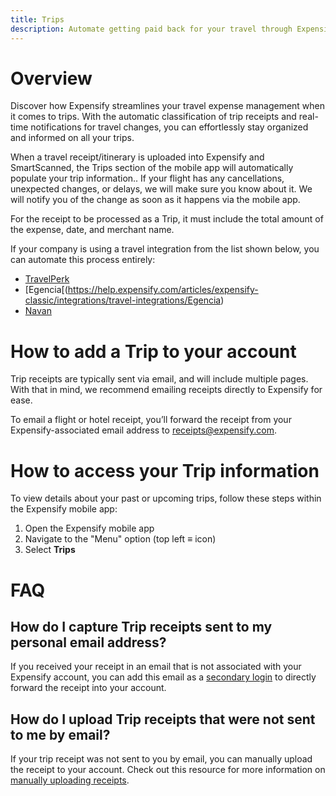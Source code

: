 ```yaml
---
title: Trips
description: Automate getting paid back for your travel through Expensify's Trips feature.
---
```

# Overview

Discover how Expensify streamlines your travel expense management when it comes to trips. With the automatic classification of trip receipts and real-time notifications for travel changes, you can effortlessly stay organized and informed on all your trips.

When a travel receipt/itinerary is uploaded into Expensify and SmartScanned, the Trips section of the mobile app will automatically populate your trip information.. If your flight has any cancellations, unexpected changes, or delays, we will make sure you know about it. We will notify you of the change as soon as it happens via the mobile app. 

For the receipt to be processed as a Trip, it must include the total amount of the expense, date, and merchant name. 

If your company is using a travel integration from the list shown below, you can automate this process entirely:
- [TravelPerk](https://help.expensify.com/articles/expensify-classic/integrations/travel-integrations/TravelPerk)
- [Egencia[(https://help.expensify.com/articles/expensify-classic/integrations/travel-integrations/Egencia)
- [Navan](https://help.expensify.com/articles/expensify-classic/integrations/travel-integrations/Trip-Actions)

# How to add a Trip to your account

Trip receipts are typically sent via email, and will include multiple pages. With that in mind, we recommend emailing receipts directly to Expensify for ease. 

To email a flight or hotel receipt, you’ll forward the receipt from your Expensify-associated email address to receipts@expensify.com.

# How to access your Trip information

To view details about your past or upcoming trips, follow these steps within the Expensify mobile app:
1. Open the Expensify mobile app
2. Navigate to the "Menu" option (top left ≡ icon)
3. Select **Trips**

# FAQ

## How do I capture Trip receipts sent to my personal email address?
If you received your receipt in an email that is not associated with your Expensify account, you can add this email as a [secondary login](https://help.expensify.com/articles/expensify-classic/account-settings/Account-Details#how-to-add-a-secondary-login) to directly forward the receipt into your account.

## How do I upload Trip receipts that were not sent to me by email?
If your trip receipt was not sent to you by email, you can manually upload the receipt to your account. Check out this resource for more information on [manually uploading receipts](https://help.expensify.com/articles/expensify-classic/get-paid-back/expenses/Upload-Receipts#manually-upload).

